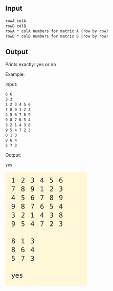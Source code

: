 ## Input
```
rowA colA
rowB colB
rowA * colA numbers for matrix A (row by row)
rowB * colB numbers for matrix B (row by row)
```
## Output
Prints exactly:
yes or no

Example:

Input:
```
6 6
3 3
1 2 3 4 5 6
7 8 9 1 2 3
4 5 6 7 8 9
9 8 7 6 5 4
3 2 1 4 3 8
9 5 4 7 2 3
8 1 3
8 6 4
5 7 3
```

Output:
```
yes
```

![Demo](images/demo.png)

